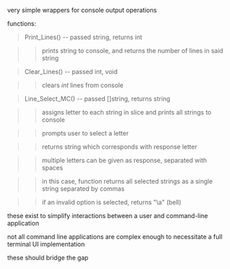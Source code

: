 very simple wrappers for console output operations

functions:

>Print_Lines() -- passed string, returns int

>>prints string to console, and returns the number of lines in said string

>Clear_Lines() -- passed int, void

>>clears *int* lines from console

>Line_Select_MC() -- passed []string, returns string

>>assigns letter to each string in slice and prints all strings to console

>>prompts user to select a letter

>>returns string which corresponds with response letter

>>multiple letters can be given as response, separated with spaces

>>in this case, function returns all selected strings as a single string separated by commas

>>if an invalid option is selected, returns "\\a" (bell)

these exist to simplify interactions between a user and command-line application

not all command line applications are complex enough to necessitate a full terminal UI implementation

these should bridge the gap
